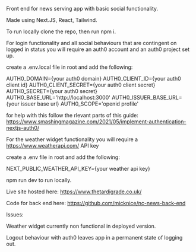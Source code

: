 Front end for news serving app with basic social functionality.



Made using Next.JS, React, Tailwind.

To run locally clone the repo, then run npm i.

For login functionality and all social behaviours that are contingent on logged in status you will require an auth0 account and an auth0 project set up.

create a .env.local file in root and add the following:

AUTH0_DOMAIN={your auth0 domain}
AUTH0_CLIENT_ID={your auth0 client id}
AUTH0_CLIENT_SECRET={your auth0 client secret}
AUTH0_SECRET={your auth0 secret}
AUTH0_BASE_URL='http://localhost:3000'
AUTH0_ISSUER_BASE_URL={your issuer base url}
AUTH0_SCOPE='openid profile'

for help with this follow the rlevant parts of this guide: https://www.smashingmagazine.com/2021/05/implement-authentication-nextjs-auth0/

For the weather widget functionality you will require a https://www.weatherapi.com/ API key

create a .env file in root and add the following:

NEXT_PUBLIC_WEATHER_API_KEY={your weather api key}



npm run dev to run locally.

Live site hosted here: https://www.thetardigrade.co.uk/

Code for back end here: https://github.com/micknice/nc-news-back-end


Issues:

Weather widget currently non functional in deployed version. 

Logout behaviour with auth0 leaves app in a permanent state of logging out. 